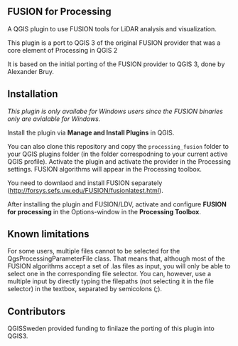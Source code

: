 FUSION for Processing
---------------------

A QGIS plugin to use FUSION tools for LiDAR analysis and visualization.

This plugin is a port to QGIS 3 of the original FUSION provider that was a core element of Processing in QGIS 2

It is based on the initial porting of the FUSION provider to QGIS 3, done by Alexander Bruy.

Installation
------------

*This plugin is only availabe for Windows users since the FUSION binaries only are avialable for Windows.*

Install the plugin via **Manage and Install Plugins** in QGIS. 

You can also clone this repository and copy the `processing_fusion` folder to your QGIS plugins folder (in the folder correspodning to your current active QGIS profile). Activate the plugin and activate the provider in the Processing settings. FUSION algorithms will appear in the Processing toolbox.

You need to downlaod and install FUSION separately (http://forsys.sefs.uw.edu/FUSION/fusionlatest.html). 

After installing the plugin and FUSION/LDV, activate and configure **FUSION for processing** in the Options-window in the **Processing Toolbox**. 

Known limitations
-----------------

For some users, multiple files cannot to be selected for the QgsProcessingParameterFile class. That means that, although most of the FUSION algorithms accept a set of .las files as input, you will only be able to select one in the corresponding file selector. You can, however, use a multiple input by directly typing the filepaths (not selecting it in the file selector) in the textbox, separated by semicolons (;).

Contributors
------------
QGISSweden provided funding to finilaze the porting of this plugin into QGIS3.

